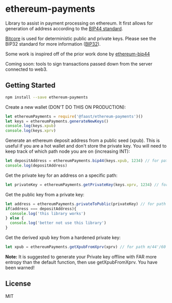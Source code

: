 ethereum-payments
=================

Library to assist in payment processing on ethereum. It first allows for generation
of address according to the [BIP44 standard](https://github.com/bitcoin/bips/blob/master/bip-0044.mediawiki).

[Bitcore](https://bitcore.io/) is used for  deterministic public and private keys.
Please see the BIP32 standard for more information ([BIP32](https://github.com/bitcoin/bips/blob/master/bip-0039.mediawiki)).

Some work is inspired off of the prior work done by [ethereum-bip44](https://github.com/trapp/ethereum-bip44)

Coming soon: tools to sign transactions passed down from the server connected to web3.

## Getting Started

```bash
npm install --save ethereum-payments
```

Create a new wallet (DON'T DO THIS ON PRODUCTION):
```js
let ethereumPayments = require('@faast/ethereum-payments')()
let keys = ethereumPayments.generateNewKeys()
console.log(keys.xpub)
console.log(keys.xprv)
```

Generate an ethereum deposit address from a public seed (xpub).
This is useful if you are a hot wallet and don't store the private key. You will need
to keep track of which path node you are on (increasing INT):
```js
let depositAddress = ethereumPayments.bip44(keys.xpub, 1234) // for path m/44'/60'/0'/0/1234
console.log(depositAddress)
```

Get the private key for an address on a specific path:
```js
let privateKey = ethereumPayments.getPrivateKey(keys.xprv, 1234) // for path m/44'/60'/0'/0/1234
```

Get the public key from a private key:
```js
let address = ethereumPayments.privateToPublic(privateKey) // for path m/44'/60'/0'/0/1234
if(address === depositAddress){
  console.log('this library works')
} else {
  console.log('better not use this library')
}
```

Get the derived xpub key from a hardened private key:
```js
let xpub = ethereumPayments.getXpubFromXprv(xprv) // for path m/44'/60'/0'/0/1234
```





**Note:** It is suggested to generate your Private key offline with FAR more entropy than the default function, then use getXpubFromXprv.
You have been warned!

## License

MIT
